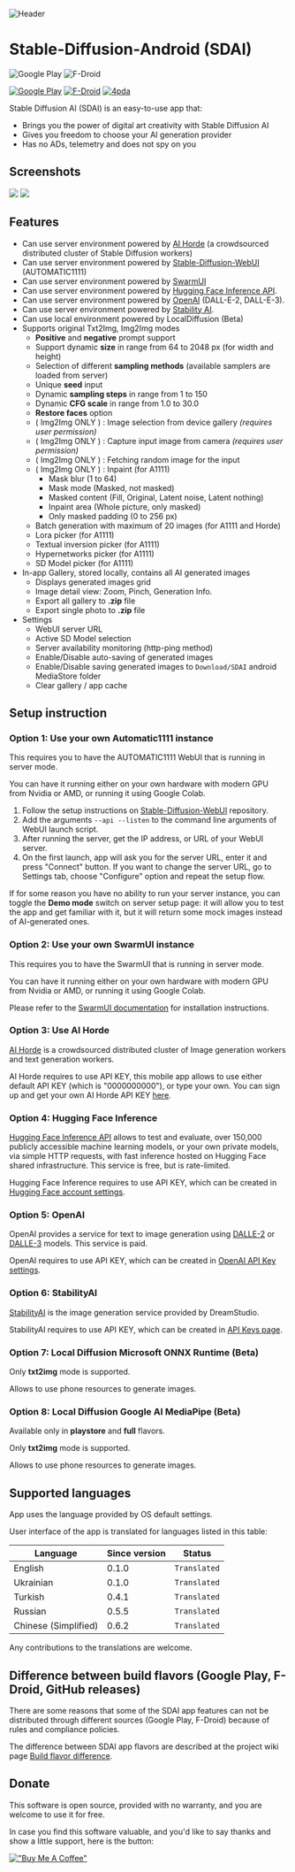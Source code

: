 ![Header](docs/assets/github-header-image.png)

# Stable-Diffusion-Android (SDAI)

![Google Play](https://img.shields.io/endpoint?color=blue&logo=google-play&logoColor=white&url=https%3A%2F%2Fplay.cuzi.workers.dev%2Fplay%3Fi%3Dcom.shifthackz.aisdv1.app%26l%3DGoogle%2520Play%26m%3D%24version)
![F-Droid](https://img.shields.io/badge/dynamic/json?url=https%3A%2F%2Ff-droid.org%2Fapi%2Fv1%2Fpackages%2Fcom.shifthackz.aisdv1.app.foss&query=%24.packages%5B0%5D.versionName&label=F-Droid&link=https%3A%2F%2Ff-droid.org%2Fpackages%2Fcom.shifthackz.aisdv1.app.foss%2F)


[![Google Play](docs/assets/google_play.png)](https://play.google.com/store/apps/details?id=com.shifthackz.aisdv1.app)
[![F-Droid](docs/assets/fdroid.png)](https://f-droid.org/packages/com.shifthackz.aisdv1.app.foss)
[![4pda](docs/assets/4pda.png)](https://4pda.to/forum/index.php?showtopic=1082639)

Stable Diffusion AI (SDAI) is an easy-to-use app that:

- Brings you the power of digital art creativity with Stable Diffusion AI
- Gives you freedom to choose your AI generation provider
- Has no ADs, telemetry and does not spy on you

## Screenshots

![](docs/assets/scr_group_1.png)
![](docs/assets/scr_group_2.png)

## Features

- Can use server environment powered by [AI Horde](https://stablehorde.net/) (a crowdsourced distributed cluster of Stable Diffusion workers)
- Can use server environment powered by [Stable-Diffusion-WebUI](https://github.com/AUTOMATIC1111/stable-diffusion-webui) (AUTOMATIC1111)
- Can use server environment powered by [SwarmUI](https://github.com/mcmonkeyprojects/SwarmUI)
- Can use server environment powered by [Hugging Face Inference API](https://huggingface.co/docs/api-inference/quicktour).
- Can use server environment powered by [OpenAI](https://platform.openai.com/docs/api-reference/images) (DALL-E-2, DALL-E-3).
- Can use server environment powered by [Stability AI](https://platform.stability.ai/).
- Can use local environment powered by LocalDiffusion (Beta)
- Supports original Txt2Img, Img2Img modes
  - **Positive** and **negative** prompt support
  - Support dynamic **size** in range from 64 to 2048 px (for width and height)
  - Selection of different **sampling methods** (available samplers are loaded from server)
  - Unique **seed** input
  - Dynamic **sampling steps** in range from 1 to 150
  - Dynamic **CFG scale** in range from 1.0 to 30.0
  - **Restore faces** option
  - ( Img2Img ONLY ) : Image selection from device gallery _(requires user permission)_
  - ( Img2Img ONLY ) : Capture input image from camera _(requires user permission)_
  - ( Img2Img ONLY ) : Fetching random image for the input
  - ( Img2Img ONLY ) : Inpaint (for A1111)
    - Mask blur (1 to 64)
    - Mask mode (Masked, not masked)
    - Masked content (Fill, Original, Latent noise, Latent nothing)
    - Inpaint area (Whole picture, only masked)
    - Only masked padding (0 to 256 px)
  - Batch generation with maximum of 20 images (for A1111 and Horde)
  - Lora picker (for A1111)
  - Textual inversion picker (for A1111)
  - Hypernetworks picker (for A1111)
  - SD Model picker (for A1111)
- In-app Gallery, stored locally, contains all AI generated images
  - Displays generated images grid
  - Image detail view: Zoom, Pinch, Generation Info. 
  - Export all gallery to **.zip** file
  - Export single photo to **.zip** file
- Settings
  - WebUI server URL
  - Active SD Model selection
  - Server availability monitoring (http-ping method)
  - Enable/Disable auto-saving of generated images
  - Enable/Disable saving generated images to `Download/SDAI` android MediaStore folder
  - Clear gallery / app cache

## Setup instruction

### Option 1: Use your own Automatic1111 instance

This requires you to have the AUTOMATIC1111 WebUI that is running in server mode.

You can have it running either on your own hardware with modern GPU from Nvidia or AMD, or running it using Google Colab. 

1. Follow the setup instructions on [Stable-Diffusion-WebUI](https://github.com/AUTOMATIC1111/stable-diffusion-webui) repository.
2. Add the arguments `--api --listen` to the command line arguments of WebUI launch script.
3. After running the server, get the IP address, or URL of your WebUI server.
4. On the first launch, app will ask you for the server URL, enter it and press "Connect" button. If you want to change the server URL, go to Settings tab, choose "Configure" option and repeat the setup flow.

If for some reason you have no ability to run your server instance, you can toggle the **Demo mode** switch on server setup page: it will allow you to test the app and get familiar with it, but it will return some mock images instead of AI-generated ones.

### Option 2: Use your own SwarmUI instance

This requires you to have the SwarmUI that is running in server mode.

You can have it running either on your own hardware with modern GPU from Nvidia or AMD, or running it using Google Colab.

Please refer to the [SwarmUI documentation](https://github.com/mcmonkeyprojects/SwarmUI?tab=readme-ov-file#swarmui) for installation instructions.

### Option 3: Use AI Horde

[AI Horde](https://stablehorde.net/) is a crowdsourced distributed cluster of Image generation workers and text generation workers. 

AI Horde requires to use API KEY, this mobile app allows to use either default API KEY (which is "0000000000"), or type your own. You can sign up and get your own AI Horde API KEY [here](https://stablehorde.net/register).

### Option 4: Hugging Face Inference

[Hugging Face Inference API](https://huggingface.co/docs/api-inference/index) allows to test and evaluate, over 150,000 publicly accessible machine learning models, or your own private models, via simple HTTP requests, with fast inference hosted on Hugging Face shared infrastructure. This service is free, but is rate-limited.

Hugging Face Inference requires to use API KEY, which can be created in [Hugging Face account settings](https://huggingface.co/settings/tokens).

### Option 5: OpenAI

OpenAI provides a service for text to image generation using [DALLE-2](https://openai.com/dall-e-2) or [DALLE-3](https://openai.com/dall-e-3) models. This service is paid. 

OpenAI requires to use API KEY, which can be created in [OpenAI API Key settings](https://platform.openai.com/api-keys).

### Option 6: StabilityAI

[StabilityAI](https://platform.stability.ai/) is the image generation service provided by DreamStudio.

StabilityAI requires to use API KEY, which can be created in [API Keys page](https://platform.stability.ai/account/keys).

### Option 7: Local Diffusion Microsoft ONNX Runtime (Beta)

Only **txt2img** mode is supported.

Allows to use phone resources to generate images.

### Option 8: Local Diffusion Google AI MediaPipe (Beta)

Available only in **playstore** and **full** flavors.

Only **txt2img** mode is supported.

Allows to use phone resources to generate images.

## Supported languages

App uses the language provided by OS default settings.

User interface of the app is translated for languages listed in this table:

| Language | Since version | Status |
| --- | --- | --- |
| English | 0.1.0 | `Translated` |
| Ukrainian | 0.1.0 | `Translated` |
| Turkish | 0.4.1 | `Translated` |
| Russian | 0.5.5 | `Translated` |
| Chinese (Simplified) | 0.6.2 | `Translated` |

Any contributions to the translations are welcome.

## Difference between build flavors (Google Play, F-Droid, GitHub releases)

There are some reasons that some of the SDAI app features can not be distributed through different sources (Google Play, F-Droid) because of rules and compliance policies.

The difference between SDAI app flavors are described at the project wiki page [Build flavor difference](https://github.com/ShiftHackZ/Stable-Diffusion-Android/wiki/Build-flavor-difference).

## Donate

This software is open source, provided with no warranty, and you are welcome to use it for free. 

In case you find this software valuable, and you'd like to say thanks and show a little support, here is the button:

[!["Buy Me A Coffee"](https://www.buymeacoffee.com/assets/img/custom_images/orange_img.png)](https://www.buymeacoffee.com/shifthackz)
